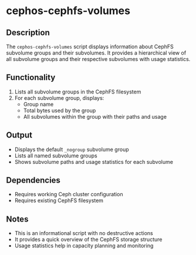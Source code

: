 # cephos-cephfs-volumes

## Description
The `cephos-cephfs-volumes` script displays information about CephFS subvolume groups and their subvolumes. It provides a hierarchical view of all subvolume groups and their respective subvolumes with usage statistics.

## Functionality
1. Lists all subvolume groups in the CephFS filesystem
2. For each subvolume group, displays:
   - Group name
   - Total bytes used by the group
   - All subvolumes within the group with their paths and usage

## Output
- Displays the default `_nogroup` subvolume group
- Lists all named subvolume groups
- Shows subvolume paths and usage statistics for each subvolume

## Dependencies
- Requires working Ceph cluster configuration
- Requires existing CephFS filesystem

## Notes
- This is an informational script with no destructive actions
- It provides a quick overview of the CephFS storage structure
- Usage statistics help in capacity planning and monitoring
